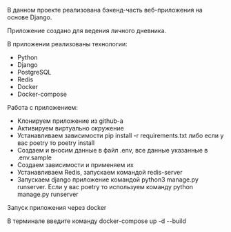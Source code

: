 В данном проекте реализована бэкенд-часть веб-приложения на основе Django.

Приложение создано для ведения личного дневника.

В приложении реализованы технологии:

- Python
- Django
- PostgreSQL
- Redis
- Docker
- Docker-compose


Работа с приложением: 

- Клонируем приложение из github-a
- Активируем виртуально окружение 
- Устанавливаем зависимости pip install -r requirements.txt либо если у вас poetry то poetry install 
- Создаем и вносим данные в файл .env, все данные указанные в .env.sample 
- Создаем зависимости и применяем их 
- Устанавливаем Redis, запускаем командой redis-server 
- Запускаем django приложение командой python3 manage.py runserver. Если у вас poetry то используем команду python manage.py runserver


Запуск приложения через docker

В терминале введите команду docker-compose up -d --build
